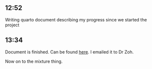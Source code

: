 ## 12:52

Writing quarto document describing my progress since we started the project

## 13:34

Document is finished. Can be found [here](https://github.com/nescoba/BQSoFR/blob/experimenting/progress.qmd).
I emailed it to Dr Zoh.

Now on to the mixture thing.
